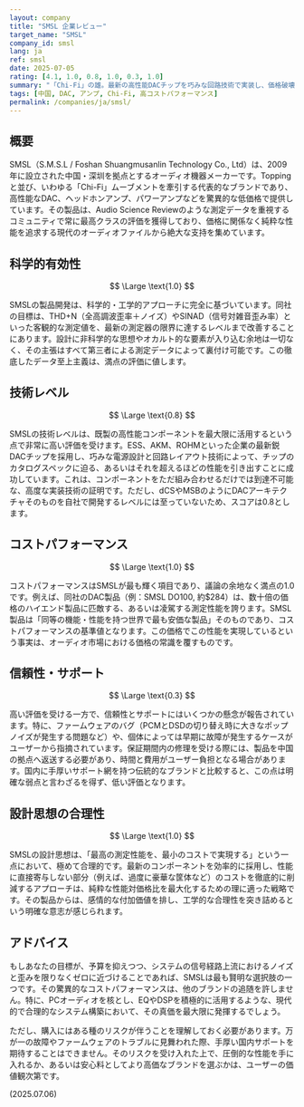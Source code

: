 ```yaml
---
layout: company
title: "SMSL 企業レビュー"
target_name: "SMSL"
company_id: smsl
lang: ja
ref: smsl
date: 2025-07-05
rating: [4.1, 1.0, 0.8, 1.0, 0.3, 1.0]
summary: "「Chi-Fi」の雄。最新の高性能DACチップを巧みな回路技術で実装し、価格破壊とも言えるコストで世界最高水準の測定性能を実現する。その製品は、客観的なデータを重視するオーディオファイルにとっての標準器となりつつある。しかし、その圧倒的な価格性能比の裏側で、ファームウェアの安定性や長期的なサポート体制にはいくつかの懸念も報告されている。諸刃の剣を理解して使いこなす覚悟が求められるブランド。"
tags: [中国, DAC, アンプ, Chi-Fi, 高コストパフォーマンス]
permalink: /companies/ja/smsl/
---
```


## 概要

SMSL（S.M.S.L / Foshan Shuangmusanlin Technology Co., Ltd）は、2009年に設立された中国・深圳を拠点とするオーディオ機器メーカーです。Toppingと並び、いわゆる「Chi-Fi」ムーブメントを牽引する代表的なブランドであり、高性能なDAC、ヘッドホンアンプ、パワーアンプなどを驚異的な低価格で提供しています。その製品は、Audio Science Reviewのような測定データを重視するコミュニティで常に最高クラスの評価を獲得しており、価格に関係なく純粋な性能を追求する現代のオーディオファイルから絶大な支持を集めています。

## 科学的有効性

$$ \Large \text{1.0} $$

SMSLの製品開発は、科学的・工学的アプローチに完全に基づいています。同社の目標は、THD+N（全高調波歪率＋ノイズ）やSINAD（信号対雑音歪み率）といった客観的な測定値を、最新の測定器の限界に達するレベルまで改善することにあります。設計に非科学的な思想やオカルト的な要素が入り込む余地は一切なく、その主張はすべて第三者による測定データによって裏付け可能です。この徹底したデータ至上主義は、満点の評価に値します。

## 技術レベル

$$ \Large \text{0.8} $$

SMSLの技術レベルは、既製の高性能コンポーネントを最大限に活用するという点で非常に高い評価を受けます。ESS、AKM、ROHMといった企業の最新鋭DACチップを採用し、巧みな電源設計と回路レイアウト技術によって、チップのカタログスペックに迫る、あるいはそれを超えるほどの性能を引き出すことに成功しています。これは、コンポーネントをただ組み合わせるだけでは到達不可能な、高度な実装技術の証明です。ただし、dCSやMSBのようにDACアーキテクチャそのものを自社で開発するレベルには至っていないため、スコアは0.8とします。

## コストパフォーマンス

$$ \Large \text{1.0} $$

コストパフォーマンスはSMSLが最も輝く項目であり、議論の余地なく満点の1.0です。例えば、同社のDAC製品（例：SMSL DO100, 約$284）は、数十倍の価格のハイエンド製品に匹敵する、あるいは凌駕する測定性能を誇ります。SMSL製品は「同等の機能・性能を持つ世界で最も安価な製品」そのものであり、コストパフォーマンスの基準値となります。この価格でこの性能を実現しているという事実は、オーディオ市場における価格の常識を覆すものです。

## 信頼性・サポート

$$ \Large \text{0.3} $$

高い評価を受ける一方で、信頼性とサポートにはいくつかの懸念が報告されています。特に、ファームウェアのバグ（PCMとDSDの切り替え時に大きなポップノイズが発生する問題など）や、個体によっては早期に故障が発生するケースがユーザーから指摘されています。保証期間内の修理を受ける際には、製品を中国の拠点へ返送する必要があり、時間と費用がユーザー負担となる場合があります。国内に手厚いサポート網を持つ伝統的なブランドと比較すると、この点は明確な弱点と言わざるを得ず、低い評価となります。

## 設計思想の合理性

$$ \Large \text{1.0} $$

SMSLの設計思想は、「最高の測定性能を、最小のコストで実現する」という一点において、極めて合理的です。最新のコンポーネントを効率的に採用し、性能に直接寄与しない部分（例えば、過度に豪華な筐体など）のコストを徹底的に削減するアプローチは、純粋な性能対価格比を最大化するための理に適った戦略です。その製品からは、感情的な付加価値を排し、工学的な合理性を突き詰めるという明確な意志が感じられます。

## アドバイス

もしあなたの目標が、予算を抑えつつ、システムの信号経路上流におけるノイズと歪みを限りなくゼロに近づけることであれば、SMSLは最も賢明な選択肢の一つです。その驚異的なコストパフォーマンスは、他のブランドの追随を許しません。特に、PCオーディオを核とし、EQやDSPを積極的に活用するような、現代的で合理的なシステム構築において、その真価を最大限に発揮するでしょう。

ただし、購入にはある種のリスクが伴うことを理解しておく必要があります。万が一の故障やファームウェアのトラブルに見舞われた際、手厚い国内サポートを期待することはできません。そのリスクを受け入れた上で、圧倒的な性能を手に入れるか、あるいは安心料としてより高価なブランドを選ぶかは、ユーザーの価値観次第です。

(2025.07.06)
